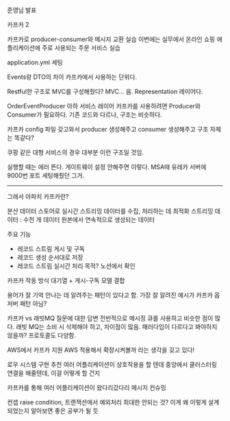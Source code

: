 준영님 발표

카프카 2

카프카로 producer-consumer와 메시지 교환 실습
이번에는 실무에서 온라인 쇼핑 애플리케이션에 주로 사용되는 주문 서비스 실습


application.yml 세팅

Events랑 DTO의 차이
카프카에서 사용하는 단위다.


Restful한 구조로 MVC를 구성해줬다?
MVC... 음. Representation 레이어다.

OrderEventProducer
아하 서비스 레이어
카프카를 사용하려면 Producer와 Consumer가 필요하다.
기존 코드와 다르나, 구조는 비슷하다.

카프카 config 파일 갖고와서 producer 생성해주고 consumer 생성해주고 구조 자체는 똑같다?

쿠팡 같은 대형 서비스의 경우 대부분 이런 구조일 것임.

실행할 때는 에러 뜬다. 게이트웨이 설정 안해주면 이렇다.
MSA때 유레카 서버에 9000번 포트 세팅해줬던 그거.


---

그래서 아파치 카프카란?

분산 데이터 스토어로 실시간 스트리밍 데이터를 수집, 처리하는 데 최적화
스트리밍 데이터 : 수천 개 데이터 원본에서 연속적으로 생성되는 데이터

주요 기능
- 레코드 스트림 게시 및 구독
- 레코드 생성 순서대로 저장
- 레코드 스트림 실시간 처리
목적?
노션에서 확인


카프카 작동 방식
대기열 + 게시-구독 모델 결합

용어가 잘 기억 안나는 데 알려주는 패턴이 있다고 함.
가장 잘 알려진 예시가 카프카
옵저버 패턴 아님?


카프카 vs 래빗MQ
질문에 대한 답변
전반적으로 메시징 큐를 사용하고 비슷한 점이 많다.
래빗 MQ는 소비 시 삭제해야 하고, 차이점이 많음.
패러다임이 다르다고 봐야하지 않을까?
프로토콜도 다양함.


AWS에서 카프카 지원
AWS 적용해서 확장시켜볼까 라는 생각을 갖고 있다!

로우 시스템 구현 추천
여러 어플리케이션이 상호작용을 할 텐데 중앙에서 클러스터링 연결을 해줄텐데, 이걸 어떻게 할 건지

카프카를 통해 여러 어플리케이션이 왔다리갔다리 메시지 컨슈밍

컨셉
raise condition, 트랜잭션에서 예외처리 최대한 안되는 것?
이게 왜 이렇게 설계되었는지 알아보면 좋은 공부가 될 듯
